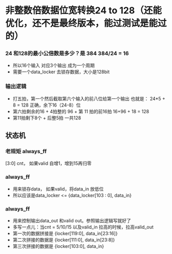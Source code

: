 # 非整数倍数据位宽转换24 to 128（还能优化，还不是最终版本，能过测试是能过的）

### 24 和128的最小公倍数是多少？是 384 384/24 = 16
  - 所以16个输入 对应3个输出 成为一个周期
  - 需要一个data_locker 去锁存数据，大小是128bit

### 输出逻辑 
  - 打五拍，第一个然后截取第六个输入的前八位给第一个输出
    也就是： 24*5 + 8 = 128 正确，余下16（24-8）位
  - 第六拍剩余的16 + 4拍整的 96 + 第 11 拍的前16拍  16+96 + 18 = 128
  - 第11拍剩下8个 + 后整5拍 一共128

## 状态机

### 老规矩 always_ff 
  [3:0] cnt， 如果valid 自增1，增到15再归零

### always_ff 
  - 用来锁存data， 如果valid，将data_in 放低位
  - 所以应该是data_locker <= {data_locker[103 : 0], data_in}

### always_ff
  - 用来控制输出data_out 和valid out。参照输出逻辑写就好了
  - 多写一点儿：当cnt = 5/10/15 以及valid_in 拉高的时候，拉高valid_out
  - 第一次的数据拼接是 {locker[119:0], data_in[23:16]}
  - 第二次拼接的数据是 {locker[111:0], data_in[23:8]}
  - 第三次拼接的数据是 {locker[103:0], data_in}
